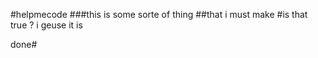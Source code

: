 #helpmecode
###this is some sorte of thing
##that i must make
#is that true ?
i geuse it is


done#
